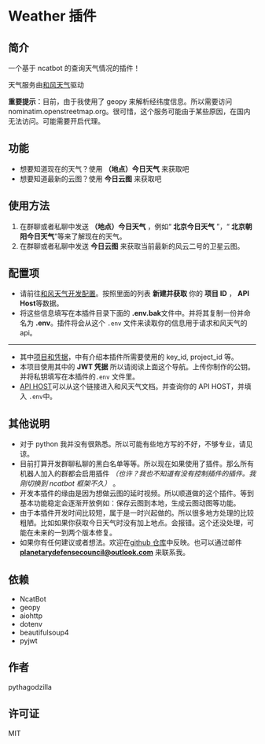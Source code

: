 # Weather 插件

## 简介

一个基于 ncatbot 的查询天气情况的插件！

天气服务由[和风天气](https://www.qweather.com)驱动

**重要提示**：目前，由于我使用了 geopy 来解析经纬度信息。所以需要访问 nominatim.openstreetmap.org。很可惜，这个服务可能由于某些原因，在国内无法访问。可能需要开启代理。

## 功能

- 想要知道现在的天气？使用 **（地点）今日天气** 来获取吧
- 想要知道最新的云图？使用 **今日云图** 来获取吧

## 使用方法

1. 在群聊或者私聊中发送 **（地点）今日天气** ，例如“ **北京今日天气** ”，“ **北京朝阳今日天气**”等来了解现在的天气。
2. 在群聊或者私聊中发送 **今日云图** 来获取当前最新的风云二号的卫星云图。

## 配置项

- 请前往[和风天气开发配置](https://dev.qweather.com/docs/configuration/)。按照里面的列表 **新建并获取** 你的 **项目 ID** ，
  **API Host**等数据。
- 将这些信息填写在本插件目录下面的 **.env.bak**文件中。并将其复制一份并命名为 **.env**。插件将会从这个 `.env`
  文件来读取你的信息用于请求和风天气的 api。

---

- 其中[项目和凭据](https://dev.qweather.com/docs/configuration/project-and-key/)，中有介绍本插件所需要使用的 key_id,
  project_id 等。
- 本项目使用其中的 **JWT 凭据** 所以请阅读上面这个导航。上传你制作的公钥。并将私钥填写在本插件的`.env` 文件里。
- [API HOST](https://dev.qweather.com/docs/configuration/api-host/)可以从这个链接进入和风天气文档。并查询你的 API HOST，并填入
  `.env`中。

## 其他说明

- 对于 python 我并没有很熟悉。所以可能有些地方写的不好，不够专业，请见谅。
- 目前打算开发群聊私聊的黑白名单等等。所以现在如果使用了插件。那么所有机器人加入的群都会启用插件
  _（也许？我也不知道有没有控制插件的插件。我刚切换到 ncatbot 框架不久）_ 。
- 开发本插件的缘由是因为想做云图的延时视频。所以顺道做的这个插件。等到基本功能稳定会逐渐开放例如：保存云图到本地，生成云图动图等功能。
- 由于本插件开发时间比较短，属于是一时兴起做的。所以很多地方处理的比较粗陋。比如如果你获取今日天气时没有加上地点。会报错。这个还没处理，可能在未来的一到两个版本修复。
- 如果你有任何建议或者想法。欢迎在[github 仓库](https://github.com/pythagodzi11a/Weather)中反映。也可以通过邮件 **planetarydefensecouncil@outlook.com** 来联系我。

## 依赖

- NcatBot
- geopy
- aiohttp
- dotenv
- beautifulsoup4
- pyjwt

## 作者

pythagodzilla

## 许可证

MIT
